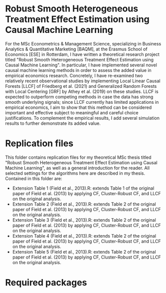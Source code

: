 # Robust Smooth Heterogeneous Treatment Effect Estimation using Causal Machine Learning

For the MSc Econometrics & Management Science, specializing in Business Analytics & Quantitative Marketing [BAQM], at the Erasmus School of Economics [ESE] in Rotterdam, I have written a theoretical research project titled "Robust Smooth Heterogeneous Treatment Effect Estimation using Causal Machine Learning". In particular, I have implemented several novel causal machine learning methods in order to assess the added value in empirical economics research. Concretely, I have re-examined two relatively recent observational studies by implementing Local Linear Causal Forests [LLCF] of Friedberg et al. (2021) and Generalized Random Forests with Local Centering [GRF] by Athey et al. (2019) on these studies. LLCF is expected to outperform competing methods in case the data has strong smooth underlying signals; since LLCF currently has limited applications in empirical economics, I aim to show that this method can be considered important and effective subject to meaningful and careful choice justifications. To complement the empirical results, I add several simulation results to further demonstrate its added value. 

# Replication files

This folder contains replication files for my theoretical MSc thesis titled "Robust Smooth Heterogeneous Treatment Effect Estimation using Causal Machine Learning", as well as a general introduction for the reader. All selected settings for the algorithms here are described in my thesis. Contained in this folder are:

- Extension Table 1 (Field et al., 2013).R: extends Table 1 of the original paper of Field et al. (2013) by applying CF, Cluster-Robust CF, and LLCF on the original analysis.
- Extension Table 2 (Field et al., 2013).R: extends Table 2 of the original paper of Field et al. (2013) by applying CF, Cluster-Robust CF, and LLCF on the original analysis.
- Extension Table 3 (Field et al., 2013).R: extends Table 2 of the original paper of Field et al. (2013) by applying CF, Cluster-Robust CF, and LLCF on the original analysis.
- Extension Table 4 (Field et al., 2013).R: extends Table 2 of the original paper of Field et al. (2013) by applying CF, Cluster-Robust CF, and LLCF on the original analysis.
- Extension Table 5 (Field et al., 2013).R: extends Table 2 of the original paper of Field et al. (2013) by applying CF, Cluster-Robust CF, and LLCF on the original analysis.

# Required packages

